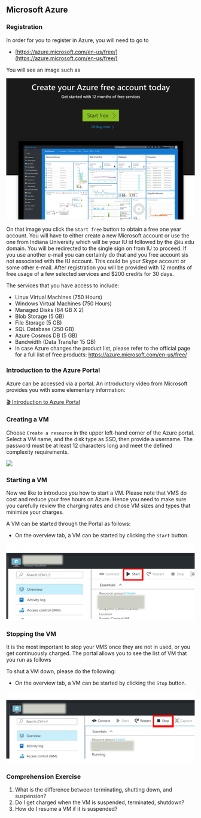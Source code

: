 ## Microsoft Azure

### Registration

In order for you to register in Azure, you will need to go to

* [https://azure.microsoft.com/en-us/free/](https://azure.microsoft.com/en-us/free/)

You will see an image such as

![](images/reg.png)

On that image you click the `Start free` button to obtain a free one year account. You will have to either create a new Microsoft account or use the one from Indiana University which will be your IU id followed by the @iu.edu domain. You will be redirected to the single sign on from IU to proceed. If you use another e-mail you can certainly do that and you free account sis not associated with the IU account. This could be your Skype account or some other e-mail.
After registration you will be provided with 12 months of free usage of a few selected services and $200 credits for 30 days.

The services that you have access to include:

* Linux Virtual Machines (750 Hours)
* Windows Virtual Machines (750 Hours)
* Managed Disks (64 GB X 2)
* Blob Storage (5 GB)
* File Storage (5 GB)
* SQL Database (250 GB)
* Azure Cosmos DB (5 GB)
* Bandwidth (Data Transfer 15 GB)
* In case Azure changes the product list, please refer to the official page for a full list of free products: https://azure.microsoft.com/en-us/free/

### Introduction to the Azure Portal

Azure can be accessed via a portal. An introductory video from Microsoft provides you with some elementary information:

[:clapper: Introduction to Azure Portal](https://channel9.msdn.com/Blogs/Azure/Get-Started-with-Azure-Portal/player)

### Creating a VM

Choose `Create a resource` in the upper left-hand corner of the Azure portal. Select a VM name, and the disk type as SSD, then provide a username. The password must be at least 12 characters long and meet the defined complexity requirements.

![](https://docs.microsoft.com/en-us/azure/virtual-machines/windows/media/quick-create-portal/create-windows-vm-portal-basic-blade.png)


### Starting a VM

Now we like to introduce you how to start a VM. Please note that VMS do cost and reduce your free hours on Azure. Hence you need to make sure you carefully review the charging rates and chose VM sizes and types that minimize your charges.

A VM can be started through the Portal as follows:

* On the overview tab, a VM can be started by clicking the `Start` button.

![](images/start-button.png)

### Stopping the VM

It is the most important to stop your VMS once they are not in used, or you get continuously charged. The portal allows you to see the list of VM that you run as follows

To shut a VM down, please do the following:

* On the overview tab, a VM can be started by clicking the `Stop` button.

![](images/stop-button.png)

### Comprehension Exercise

1. What is the difference between terminating, shutting down, and suspension?
2. Do I get charged when the VM is suspended, terminated, shutdown?
3. How do I resume a VM if it is suspended?
